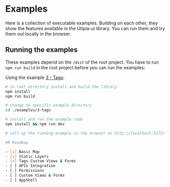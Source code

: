 # Examples
Here is a collection of executable examples. Building on each other, they show the features available in the Utipia-ui library.
You can run them and try them out locally in the browser.

## Running the examples

These examples depend on the `/dist` of the root project. You have to run `npm run build` in the root project before you can run the examples:

Using the example [3 - Tags](./3-tags):

```sh
# in root directory install and build the library
npm install
npm run build

# change to specific example directory
cd ./examples/3-tags

# install and run the example code
npm install && npm run dev

# call up the running example in the browser at http://localhost:5173/

## Roadmap

- [x] Basic Map
- [x] Static Layers
- [x] Tags Custom Views & Forms
- [ ] APIs Integration
- [ ] Permissions
- [ ] Custom Views & Forms
- [ ] AppShell
